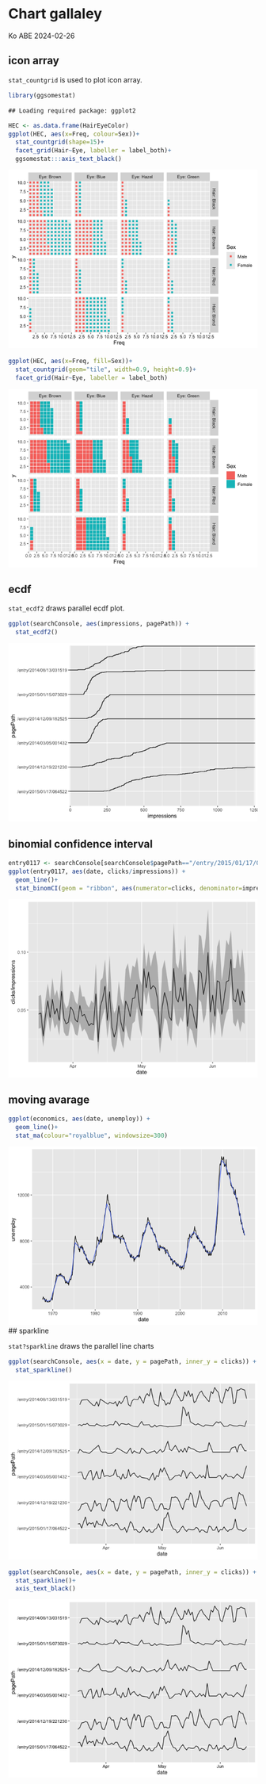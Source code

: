 Chart gallaley
================
Ko ABE
2024-02-26

## icon array

`stat_countgrid` is used to plot icon array.

``` r
library(ggsomestat)
```

    ## Loading required package: ggplot2

``` r
HEC <- as.data.frame(HairEyeColor)
ggplot(HEC, aes(x=Freq, colour=Sex))+
  stat_countgrid(shape=15)+
  facet_grid(Hair~Eye, labeller = label_both)+
  ggsomestat:::axis_text_black()
```

![](example_files/figure-gfm/HEC-1.png)<!-- -->

``` r
ggplot(HEC, aes(x=Freq, fill=Sex))+
  stat_countgrid(geom="tile", width=0.9, height=0.9)+
  facet_grid(Hair~Eye, labeller = label_both)
```

![](example_files/figure-gfm/hectile-1.png)<!-- -->

## ecdf

`stat_ecdf2` draws parallel ecdf plot.

``` r
ggplot(searchConsole, aes(impressions, pagePath)) +
  stat_ecdf2()
```

![](example_files/figure-gfm/ecdf2-1.png)<!-- -->

## binomial confidence interval

``` r
entry0117 <- searchConsole[searchConsole$pagePath=="/entry/2015/01/17/064522",]
ggplot(entry0117, aes(date, clicks/impressions)) +
  geom_line()+
  stat_binomCI(geom = "ribbon", aes(numerator=clicks, denominator=impressions), alpha=0.3)
```

![](example_files/figure-gfm/binomCI-1.png)<!-- -->

## moving avarage

``` r
ggplot(economics, aes(date, unemploy)) +
  geom_line()+
  stat_ma(colour="royalblue", windowsize=300)
```

![](example_files/figure-gfm/ma-1.png)<!-- --> \## sparkline

`stat?sparkline` draws the parallel line charts

``` r
ggplot(searchConsole, aes(x = date, y = pagePath, inner_y = clicks)) +
  stat_sparkline()
```

![](example_files/figure-gfm/sparkline-1.png)<!-- -->

``` r
ggplot(searchConsole, aes(x = date, y = pagePath, inner_y = clicks)) +
  stat_sparkline()+
  axis_text_black()
```

![](example_files/figure-gfm/sparkb-1.png)<!-- -->
